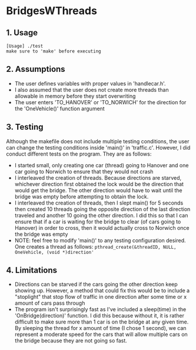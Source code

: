 # BridgesWThreads

## 1. Usage
    [Usage] ./test
    make sure to 'make' before executing

## 2. Assumptions
- The user defines variables with proper values in 'handlecar.h'.
- I also assumed that the user does not create more threads than allowable in memory before they start overwriting
- The user enters 'TO_HANOVER' or 'TO_NORWICH' for the direction for the 'OneVehicle()' function argument

## 3. Testing
Although the makefile does not include multiple testing conditions, the user can change the testing conditions inside 'main()' in 'traffic.c'. However, I did conduct different tests on the program. They are as follows:
- I started small, only creating one car (thread) going to Hanover and one car going to Norwich to ensure that they would not crash
- I interleaved the creation of threads. Because directions are starved, whichever direction first obtained the lock would be the direction that would get the bridge. The other direction would have to wait until the bridge was empty before attempting to obtain the lock.
- I interleaved the creation of threads, then I slept main() for 5 seconds then created 10 threads going the opposite direction of the last direction traveled and another 10 going the other direction. I did this so that I can ensure that if a car is waiting for the bridge to clear (of cars going to Hanover) in order to cross, then it would actually cross to Norwich once the bridge was empty
- NOTE: feel free to modify 'main()' to any testing configuration desired. One creates a thread as follows: `pthread_create(&threadID, NULL, OneVehicle, (void *)direction'`

## 4. Limitations
- Directions can be starved if the cars going the other direction keep showing up. However, a method that could fix this would be to include a "stoplight" that stop flow of traffic in one direction after some time or x amount of cars pass through
- The program isn't surprisingly fast as I've included a sleep(time) in the 'OnBridge(direction)' function. I did this because without it, it is rather difficult to make sure more than 1 car is on the bridge at any given time. By sleeping the thread for x amount of time (I chose 1 second), we can represent a moderate speed for the cars that will allow multiple cars on the bridge because they are not going so fast.
